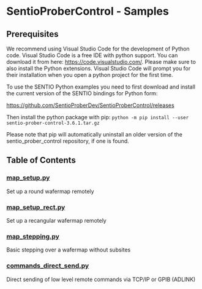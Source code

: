 <!--
[![GitHub issues](https://img.shields.io/github/issues/SentioProberDev/SentioProberControlSamples.svg?maxAge=360)](https://github.com/SentioProberDev/SentioProberControlSamples/issues)
[![Version](https://img.shields.io/github/release/SentioProberDev
SentioProberControlSamples .svg?maxAge=360)](https://github.com/beltoforion/Magnetic-Pendulum/releases/tag/v1.3)
[![Github All Releases](https://img.shields.io/github/downloads/beltoforion/Magnetic-Pendulum/total.svg)](https://github.com/beltoforion/Magnetic-Pendulum/releases/tag/v1.3)
-->
# SentioProberControl - Samples

## Prerequisites

We recommend using Visual Studio Code for the development of Python code. Visual Studio Code is a free IDE with python support. You can download it from here: https://code.visualstudio.com/. Please make sure to also install the Python extensions. Visual Studio Code will prompt you for their installation when you open a
python project for the first time.

To use the SENTIO Python examples you need to first download and install the current version of the SENTIO bindings for Python form:

https://github.com/SentioProberDev/SentioProberControl/releases

Then install the python package with pip:
```python -m pip install --user sentio-prober-control-3.6.1.tar.gz```

Please note that pip will automatically uninstall an older version of the sentio_prober_control repository, if one is found.

## Table of Contents

### [map_setup.py](https://github.com/SentioProberDev/SentioProberControlSamples/blob/master/map_setup.py)
Set up a round wafermap remotely

### [map_setup_rect.py](https://github.com/SentioProberDev/SentioProberControlSamples/blob/master/map_setup_rect.py)
Set up a recangular wafermap remotely

### [map_stepping.py](https://github.com/SentioProberDev/SentioProberControlSamples/blob/master/map_stepping.py)
Basic stepping over a wafermap without subsites

### [commands_direct_send.py](https://github.com/SentioProberDev/Examples-Python/blob/master/commands_direct_send.py)
Direct sending of low level remote commands via TCP/IP or GPIB (ADLINK)
